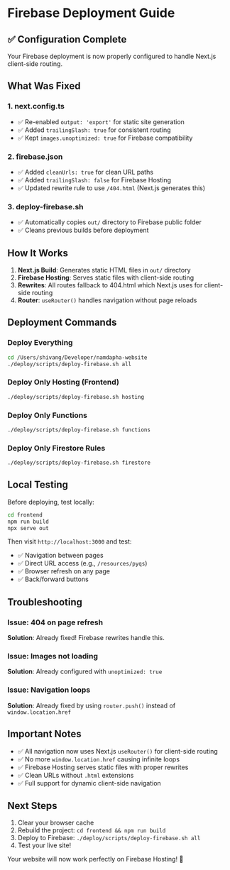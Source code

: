 # Firebase Deployment Guide

## ✅ Configuration Complete

Your Firebase deployment is now properly configured to handle Next.js client-side routing.

## What Was Fixed

### 1. **next.config.ts**
- ✅ Re-enabled `output: 'export'` for static site generation
- ✅ Added `trailingSlash: true` for consistent routing
- ✅ Kept `images.unoptimized: true` for Firebase compatibility

### 2. **firebase.json**
- ✅ Added `cleanUrls: true` for clean URL paths
- ✅ Added `trailingSlash: false` for Firebase Hosting
- ✅ Updated rewrite rule to use `/404.html` (Next.js generates this)

### 3. **deploy-firebase.sh**
- ✅ Automatically copies `out/` directory to Firebase public folder
- ✅ Cleans previous builds before deployment

## How It Works

1. **Next.js Build**: Generates static HTML files in `out/` directory
2. **Firebase Hosting**: Serves static files with client-side routing
3. **Rewrites**: All routes fallback to 404.html which Next.js uses for client-side routing
4. **Router**: `useRouter()` handles navigation without page reloads

## Deployment Commands

### Deploy Everything
```bash
cd /Users/shivang/Developer/namdapha-website
./deploy/scripts/deploy-firebase.sh all
```

### Deploy Only Hosting (Frontend)
```bash
./deploy/scripts/deploy-firebase.sh hosting
```

### Deploy Only Functions
```bash
./deploy/scripts/deploy-firebase.sh functions
```

### Deploy Only Firestore Rules
```bash
./deploy/scripts/deploy-firebase.sh firestore
```

## Local Testing

Before deploying, test locally:

```bash
cd frontend
npm run build
npx serve out
```

Then visit `http://localhost:3000` and test:
- ✅ Navigation between pages
- ✅ Direct URL access (e.g., `/resources/pyqs`)
- ✅ Browser refresh on any page
- ✅ Back/forward buttons

## Troubleshooting

### Issue: 404 on page refresh
**Solution**: Already fixed! Firebase rewrites handle this.

### Issue: Images not loading
**Solution**: Already configured with `unoptimized: true`

### Issue: Navigation loops
**Solution**: Already fixed by using `router.push()` instead of `window.location.href`

## Important Notes

- ✅ All navigation now uses Next.js `useRouter()` for client-side routing
- ✅ No more `window.location.href` causing infinite loops
- ✅ Firebase Hosting serves static files with proper rewrites
- ✅ Clean URLs without `.html` extensions
- ✅ Full support for dynamic client-side navigation

## Next Steps

1. Clear your browser cache
2. Rebuild the project: `cd frontend && npm run build`
3. Deploy to Firebase: `./deploy/scripts/deploy-firebase.sh all`
4. Test your live site!

Your website will now work perfectly on Firebase Hosting! 🎉
